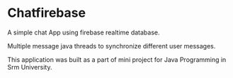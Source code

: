# Chatfirebase
A simple chat App using firebase realtime database.

Multiple message java threads to synchronize different user messages. 

This application was built as a part of mini project for Java Programming in Srm University.

 